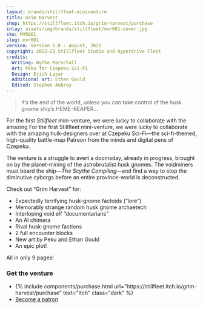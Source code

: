 ```yaml
---
layout: brands/stillfleet-miniventure
title: Grim Harvest
shop: https://stillfleet.itch.io/grim-harvest/purchase
inlay: assets/img/brands/stillfleet/mvr001-cover.jpg
sku: MVR001
slug: mvr001
version: Version 1.0 ☉ August, 2022
copyright: 2022–23 Stillfleet Studio and Hyperdrive Fleet
credits:
  Writing: Wythe Marschall
  Art: Peku for Czepeku Sci-Fi
  Design: Erich Lazar
  Additional art: Ethan Gould
  Edited: Stephen Aubrey
---
```


> It’s the end of the world, unless you can take control of the husk gnome ship’s HEME-REAPER…

For the first *Stillfleet* mini-venture, we were lucky to collaborate with the amazing For the first Stillfleet mini-venture, we were lucky to collaborate with the amazing hulk-designers over at Czepeku Sci-Fi—the sci-fi-themed, high-quality battle-map Patreon from the minds and digital pens of Czepeku.

The venture is a struggle to avert a doomsday, already in progress, brought on by the planet-mining of the astrobrutalist husk gnomes. The voidminers must board the ship—*The Scythe Compiling*—and find a way to stop the diminutive cyborgs before an entire province-world is deconstructed.

Check out “Grim Harvest” for:

- Expectedly terrifying husk-gnome factoids (“lore”)
- Memorably strange random husk gnome archaetech
- Interloping void elf “documentarians”
- An AI chimera
- Rival husk-gnome factions
- 2 full encounter blocks
- New art by Peku and Ethan Gould
- An epic plot!

All in only 9 pages!


### Get the venture

<ul class="rowlist">
  <li>
    {% include components/purchase.html url="https://stillfleet.itch.io/grim-harvest/purchase" text="Itch" class="dark" %}
  </li>
  <li>
    <a href="https://www.patreon.com/stillfleet?fan_landing=true" class="external patreon dark">Become a patron</a>
  </li>
</ul>
